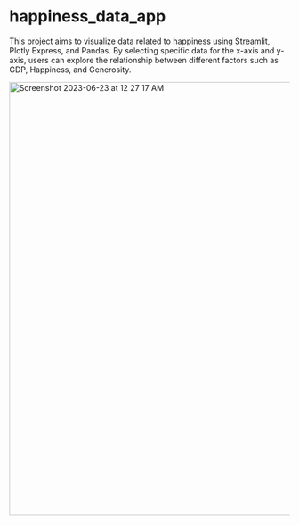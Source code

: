 # happiness_data_app

This project aims to visualize data related to happiness using Streamlit, Plotly Express, and Pandas. By selecting specific data for the x-axis and y-axis, users can explore the relationship between different factors such as GDP, Happiness, and Generosity.


<img width="778" alt="Screenshot 2023-06-23 at 12 27 17 AM" src="https://github.com/shusianlyu/invoices_generation/assets/79874042/e9ca81dc-fe67-4b92-a845-c3febd991e11">
